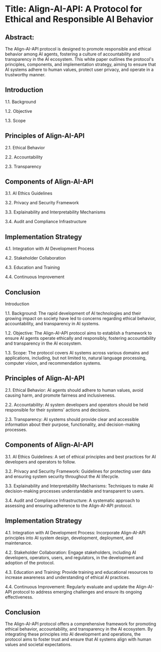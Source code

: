 # Title: Align-AI-API: A Protocol for Ethical and Responsible AI Behavior

## Abstract:

The Align-AI-API protocol is designed to promote responsible and ethical behavior among AI agents, fostering a culture of accountability and transparency in the AI ecosystem. This white paper outlines the protocol's principles, components, and implementation strategy, aiming to ensure that AI systems adhere to human values, protect user privacy, and operate in a trustworthy manner.

## Introduction

1.1. Background

1.2. Objective

1.3. Scope

## Principles of Align-AI-API

2.1. Ethical Behavior

2.2. Accountability

2.3. Transparency

## Components of Align-AI-API

3.1. AI Ethics Guidelines

3.2. Privacy and Security Framework

3.3. Explainability and Interpretability Mechanisms

3.4. Audit and Compliance Infrastructure

## Implementation Strategy

4.1. Integration with AI Development Process

4.2. Stakeholder Collaboration

4.3. Education and Training

4.4. Continuous Improvement

## Conclusion

Introduction

1.1. Background: The rapid development of AI technologies and their growing impact on society have led to concerns regarding ethical behavior, accountability, and transparency in AI systems.

1.2. Objective: The Align-AI-API protocol aims to establish a framework to ensure AI agents operate ethically and responsibly, fostering accountability and transparency in the AI ecosystem.

1.3. Scope: The protocol covers AI systems across various domains and applications, including, but not limited to, natural language processing, computer vision, and recommendation systems.

## Principles of Align-AI-API

2.1. Ethical Behavior: AI agents should adhere to human values, avoid causing harm, and promote fairness and inclusiveness.

2.2. Accountability: AI system developers and operators should be held responsible for their systems' actions and decisions.

2.3. Transparency: AI systems should provide clear and accessible information about their purpose, functionality, and decision-making processes.

## Components of Align-AI-API

3.1. AI Ethics Guidelines: A set of ethical principles and best practices for AI developers and operators to follow.

3.2. Privacy and Security Framework: Guidelines for protecting user data and ensuring system security throughout the AI lifecycle.

3.3. Explainability and Interpretability Mechanisms: Techniques to make AI decision-making processes understandable and transparent to users.

3.4. Audit and Compliance Infrastructure: A systematic approach to assessing and ensuring adherence to the Align-AI-API protocol.

## Implementation Strategy

4.1. Integration with AI Development Process: Incorporate Align-AI-API principles into AI system design, development, deployment, and maintenance.

4.2. Stakeholder Collaboration: Engage stakeholders, including AI developers, operators, users, and regulators, in the development and adoption of the protocol.

4.3. Education and Training: Provide training and educational resources to increase awareness and understanding of ethical AI practices.

4.4. Continuous Improvement: Regularly evaluate and update the Align-AI-API protocol to address emerging challenges and ensure its ongoing effectiveness.

## Conclusion

The Align-AI-API protocol offers a comprehensive framework for promoting ethical behavior, accountability, and transparency in the AI ecosystem. By integrating these principles into AI development and operations, the protocol aims to foster trust and ensure that AI systems align with human values and societal expectations.
